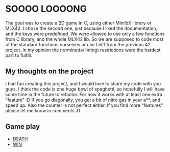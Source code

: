 # SOOOO LOOOONG
The goal was to create a 2D game in C, using either MinilbX library or MLX42. 
I chose the second one, just because I liked the documentation, and the keys were predefined.
We were allowed to use only a few functions from C library, and the whole MLX42 lib.
So we are supposed to code most of the standard functions ourselves or use Libft from the previous 42 project.
In my opinion the norminette(linting) restrictions were the hardest part to fulfill.


## My thoughts on the project
I had fun creating this project, and I would love to share my code with you guys.
I think the code is one huge bowl of spaghetti, so hopefully I will have some time in the future to refactor.
For now it works with at least one extra "feature" :D 
If you go diagonally, you get a bit of nitro gas in your a**, and speed up.
Also the counter is not perfect either.
If you find more "features" please let me know in comments :D


## Game play
- [DEATH](https://github.com/user-attachments/assets/527ef584-1adc-4aa6-b83c-8358b96c35d8)
- [WIN](https://github.com/user-attachments/assets/7b3db9ae-ddb8-4def-9edb-5ff7ec850ddf)

